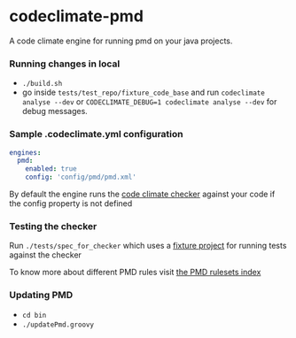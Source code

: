 # codeclimate-pmd
A code climate engine for running pmd on your java projects.

### Running changes in local
- `./build.sh`
- go inside `tests/test_repo/fixture_code_base` and run `codeclimate analyse --dev` or `CODECLIMATE_DEBUG=1 codeclimate analyse --dev` for debug messages.

### Sample .codeclimate.yml configuration
```yaml
engines:
  pmd:
    enabled: true
    config: 'config/pmd/pmd.xml'
```

By default the engine runs the [code climate checker](https://github.com/sivakumar-kailasam/codeclimate-pmd/blob/master/config/codeclimate_pmd.xml) against your code if the config property is not defined


### Testing the checker
Run `./tests/spec_for_checker` which uses a [fixture project](https://github.com/sivakumar-kailasam/fixture_code_base) for running tests against the checker

To know more about different PMD rules visit [the PMD rulesets index](http://pmd.github.io/pmd-5.4.1/pmd-java/rules/index.html)

### Updating PMD
- `cd bin`
- `./updatePmd.groovy`

